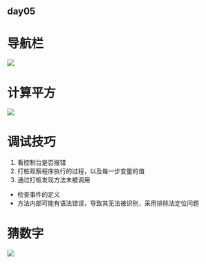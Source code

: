 ## day05
# 导航栏
![](https://github.com/lu666666/notebooks/blob/master/notes/06/05/1.png)

# 计算平方
![](https://github.com/lu666666/notebooks/blob/master/notes/06/05/2.png)

# 调试技巧
1. 看控制台是否报错
2. 打桩观察程序执行的过程，以及每一步变量的值
3. 通过打桩发现方法未被调用
 - 检查事件的定义
 - 方法内部可能有语法错误，导致其无法被识别，采用排除法定位问题


# 猜数字
![](https://github.com/lu666666/notebooks/blob/master/notes/06/05/3.png)
